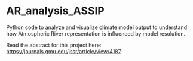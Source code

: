 # AR_analysis_ASSIP
Python code to analyze and visualize climate model output to understand how Atmospheric River representation is influenced by model resolution.

Read the abstract for this project here: https://journals.gmu.edu/jssr/article/view/4187
